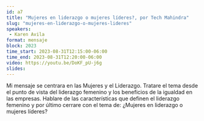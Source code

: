 ```yaml
---
id: a7
title: "Mujeres en liderazgo o mujeres líderes?, por Tech Mahindra"
slug: "mujeres-en-liderazgo-o-mujeres-lideres"
speakers:
 - Karen Avila
format: mensaje
block: 2023
time_start: 2023-08-31T12:15:00-06:00
time_end: 2023-08-31T12:20:00-06:00
video: https://youtu.be/DoKF_pU-j6g
slides:
---
```


Mi mensaje se centrara en las Mujeres y el Liderazgo. Tratare el tema desde el punto de vista del liderazgo femenino y los beneficios de la igualdad en las empresas. Hablare de las características que definen el liderazgo femenino y por último cerrare con el tema de: ¿Mujeres en liderazgo o mujeres líderes? 
